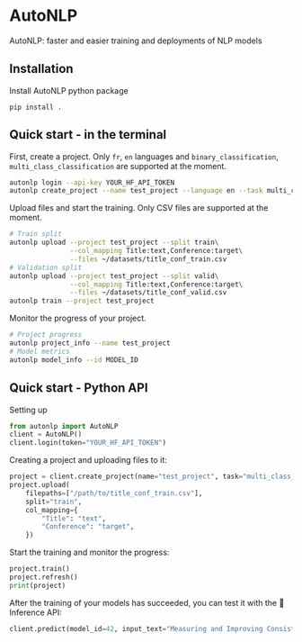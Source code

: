 # AutoNLP

AutoNLP: faster and easier training and deployments of NLP models

## Installation

Install AutoNLP python package

    pip install .

## Quick start - in the terminal

First, create a project. Only `fr`, `en` languages and `binary_classification`, `multi_class_classification` are supported at the moment.
```bash
autonlp login --api-key YOUR_HF_API_TOKEN
autonlp create_project --name test_project --language en --task multi_class_classification
```

Upload files and start the training. Only CSV files are supported at the moment.
```bash
# Train split
autonlp upload --project test_project --split train\
               --col_mapping Title:text,Conference:target\
               --files ~/datasets/title_conf_train.csv
# Validation split
autonlp upload --project test_project --split valid\
               --col_mapping Title:text,Conference:target\
               --files ~/datasets/title_conf_valid.csv
autonlp train --project test_project
```

Monitor the progress of your project.
```bash
# Project progress
autonlp project_info --name test_project
# Model metrics
autonlp model_info --id MODEL_ID
```

## Quick start - Python API

Setting up
```python
from autonlp import AutoNLP
client = AutoNLP()
client.login(token="YOUR_HF_API_TOKEN")
```

Creating a project and uploading files to it:
```python
project = client.create_project(name="test_project", task="multi_class_classification", language="en")
project.upload(
    filepaths=["/path/to/title_conf_train.csv"],
    split="train",
    col_mapping={
        "Title": "text",
        "Conference": "target",
    })
```

Start the training and monitor the progress:
```python
project.train()
project.refresh()
print(project)
```

After the training of your models has succeeded, you can test it with the 🤗 Inference API:
```python
client.predict(model_id=42, input_text="Measuring and Improving Consistency in Pretrained Language Models")
```
